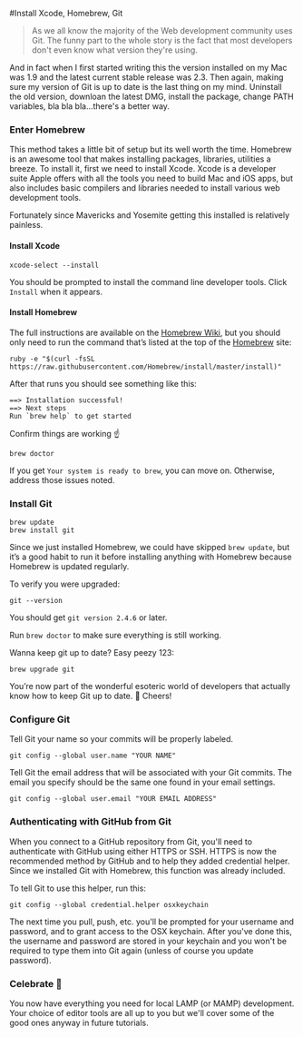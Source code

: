 #Install Xcode, Homebrew, Git  

> As we all know the majority of the Web development community uses Git. The funny part to the whole story is the fact that most developers don't even know what version they're using.  

And in fact when I first started writing this the version installed on my Mac was 1.9 and the latest current stable release was 2.3.  Then again, making sure my version of Git is up to date is the last thing on my mind.  Uninstall the old version, downloan the latest DMG, install the package, change PATH variables, bla bla bla...there's a better way.  

### Enter Homebrew  

This method takes a little bit of setup but its well worth the time.  Homebrew is an awesome tool that makes installing packages, libraries, utilities a breeze.  To install it, first we need to install Xcode.  Xcode is a developer suite Apple offers with all the tools you need to build Mac and iOS apps, but also includes basic compilers and libraries needed to install various web development tools.  

Fortunately since Mavericks and Yosemite getting this installed is relatively painless.  

#### Install Xcode

```
xcode-select --install
```  

You should be prompted to install the command line developer tools. Click `Install` when it appears.  

#### Install Homebrew  

The full instructions are available on the [Homebrew Wiki](https://github.com/Homebrew/homebrew/blob/master/share/doc/homebrew/Installation.md#installation), but you should only need to run the command that’s listed at the top of the [Homebrew](http://brew.sh/) site:

```
ruby -e "$(curl -fsSL https://raw.githubusercontent.com/Homebrew/install/master/install)"
```  

After that runs you should see something like this:  

```
==> Installation successful!
==> Next steps
Run `brew help` to get started
```  

Confirm things are working :point_up:  

```
brew doctor
```  

If you get `Your system is ready to brew`, you can move on. Otherwise, address those issues noted.  

### Install Git  

```
brew update
brew install git
```  

Since we just installed Homebrew, we could have skipped `brew update`, but it’s a good habit to run it before installing anything with Homebrew because Homebrew is updated regularly.  

To verify you were upgraded:  

```
git --version
```  

You should get `git version 2.4.6` or later.  

Run `brew doctor` to make sure everything is still working.  

Wanna keep git up to date? Easy peezy 123:  

```
brew upgrade git
```  

You’re now part of the wonderful esoteric world of developers that actually know how to keep Git up to date. :beers: Cheers!  

### Configure Git  

Tell Git your name so your commits will be properly labeled.  

```
git config --global user.name "YOUR NAME"
```  

Tell Git the email address that will be associated with your Git commits. The email you specify should be the same one found in your email settings.  

```
git config --global user.email "YOUR EMAIL ADDRESS"
```  

### Authenticating with GitHub from Git  

When you connect to a GitHub repository from Git, you'll need to authenticate with GitHub using either HTTPS or SSH.  HTTPS is now the recommended method by GitHub and to help they added credential helper.  Since we installed Git with Homebrew, this function was already included.  

To tell Git to use this helper, run this:  

```
git config --global credential.helper osxkeychain
```  

The next time you pull, push, etc. you'll be prompted for your username and password, and to grant access to the OSX keychain. After you've done this, the username and password are stored in your keychain and you won't be required to type them into Git again (unless of course you update password).  

### Celebrate :beers:   

You now have everything you need for local LAMP (or MAMP) development.  Your choice of editor tools are all up to you but we'll cover some of the good ones anyway in future tutorials.